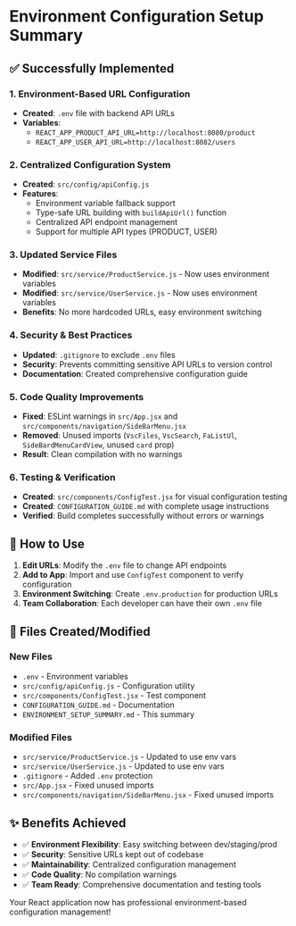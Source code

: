 # Environment Configuration Setup Summary

## ✅ Successfully Implemented

### 1. Environment-Based URL Configuration
- **Created**: `.env` file with backend API URLs
- **Variables**: 
  - `REACT_APP_PRODUCT_API_URL=http://localhost:8080/product`
  - `REACT_APP_USER_API_URL=http://localhost:8082/users`

### 2. Centralized Configuration System
- **Created**: `src/config/apiConfig.js`
- **Features**:
  - Environment variable fallback support
  - Type-safe URL building with `buildApiUrl()` function
  - Centralized API endpoint management
  - Support for multiple API types (PRODUCT, USER)

### 3. Updated Service Files
- **Modified**: `src/service/ProductService.js` - Now uses environment variables
- **Modified**: `src/service/UserService.js` - Now uses environment variables
- **Benefits**: No more hardcoded URLs, easy environment switching

### 4. Security & Best Practices
- **Updated**: `.gitignore` to exclude `.env` files
- **Security**: Prevents committing sensitive API URLs to version control
- **Documentation**: Created comprehensive configuration guide

### 5. Code Quality Improvements
- **Fixed**: ESLint warnings in `src/App.jsx` and `src/components/navigation/SideBarMenu.jsx`
- **Removed**: Unused imports (`VscFiles`, `VscSearch`, `FaListUl`, `SideBardMenuCardView`, unused `card` prop)
- **Result**: Clean compilation with no warnings

### 6. Testing & Verification
- **Created**: `src/components/ConfigTest.jsx` for visual configuration testing
- **Created**: `CONFIGURATION_GUIDE.md` with complete usage instructions
- **Verified**: Build completes successfully without errors or warnings

## 🚀 How to Use

1. **Edit URLs**: Modify the `.env` file to change API endpoints
2. **Add to App**: Import and use `ConfigTest` component to verify configuration
3. **Environment Switching**: Create `.env.production` for production URLs
4. **Team Collaboration**: Each developer can have their own `.env` file

## 📁 Files Created/Modified

### New Files
- `.env` - Environment variables
- `src/config/apiConfig.js` - Configuration utility
- `src/components/ConfigTest.jsx` - Test component
- `CONFIGURATION_GUIDE.md` - Documentation
- `ENVIRONMENT_SETUP_SUMMARY.md` - This summary

### Modified Files
- `src/service/ProductService.js` - Updated to use env vars
- `src/service/UserService.js` - Updated to use env vars
- `.gitignore` - Added `.env` protection
- `src/App.jsx` - Fixed unused imports
- `src/components/navigation/SideBarMenu.jsx` - Fixed unused imports

## ✨ Benefits Achieved

- ✅ **Environment Flexibility**: Easy switching between dev/staging/prod
- ✅ **Security**: Sensitive URLs kept out of codebase
- ✅ **Maintainability**: Centralized configuration management
- ✅ **Code Quality**: No compilation warnings
- ✅ **Team Ready**: Comprehensive documentation and testing tools

Your React application now has professional environment-based configuration management!